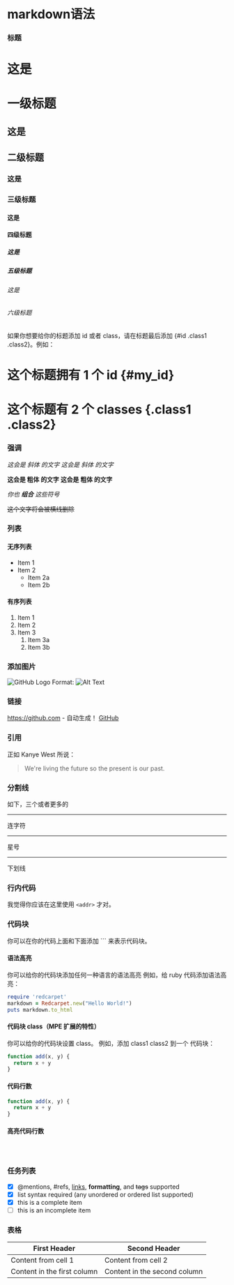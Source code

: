 # markdown语法

### 标题

# 这是 <h1> 一级标题

## 这是 <h2> 二级标题

### 这是 <h3> 三级标题

#### 这是 <h4> 四级标题

##### 这是 <h5> 五级标题

###### 这是 <h6> 六级标题

如果你想要给你的标题添加 id 或者 class，请在标题最后添加 {#id .class1 .class2}。例如：

# 这个标题拥有 1 个 id {#my_id}

# 这个标题有 2 个 classes {.class1 .class2}


### 强调

*这会是 斜体 的文字*
_这会是 斜体 的文字_

**这会是 粗体 的文字**
__这会是 粗体 的文字__

_你也 **组合** 这些符号_

~~这个文字将会被横线删除~~


### 列表
#### 无序列表
- Item 1
- Item 2
  - Item 2a
  - Item 2b
#### 有序列表
1. Item 1
1. Item 2
1. Item 3
   1. Item 3a
   1. Item 3b

### 添加图片
![GitHub Logo](/images/logo.png)
Format: ![Alt Text](url)

### 链接
https://github.com - 自动生成！
[GitHub](https://github.com)

### 引用
正如 Kanye West 所说：

> We're living the future so
> the present is our past.

### 分割线
如下，三个或者更多的

---

连字符

---

星号

---

下划线

### 行内代码
我觉得你应该在这里使用
`<addr>` 才对。

### 代码块
你可以在你的代码上面和下面添加 ``` 来表示代码块。

#### 语法高亮
你可以给你的代码块添加任何一种语言的语法高亮
例如，给 ruby 代码添加语法高亮：
```ruby
require 'redcarpet'
markdown = Redcarpet.new("Hello World!")
puts markdown.to_html
```

#### 代码块 class（MPE 扩展的特性）
你可以给你的代码块设置 class。
例如，添加 class1 class2 到一个 代码块：
```javascript {.class1 .class}
function add(x, y) {
  return x + y
}
```

#### 代码行数
```javascript {.class1 .class}
function add(x, y) {
  return x + y
}
```

#### 高亮代码行数
```javascript {highlight=10}
```

```javascript {highlight=10-20}
```

```javascript {highlight=[1-10,15,20-22]}
```

### 任务列表
- [x] @mentions, #refs, [links](), **formatting**, and <del>tags</del> supported
- [x] list syntax required (any unordered or ordered list supported)
- [x] this is a complete item
- [ ] this is an incomplete item

### 表格
First Header | Second Header
------------ | -------------
Content from cell 1 | Content from cell 2
Content in the first column | Content in the second column